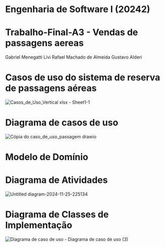 # Engenharia de Software I (20242)
# Trabalho-Final-A3 - Vendas de passagens aereas

Gabriel Menegatti Livi
Rafael Machado de Almeida
Gustavo Alderi

# Casos de uso do sistema de reserva de passagens aéreas


![Casos_de_Uso_Vertical xlsx - Sheet1-1](https://github.com/user-attachments/assets/33a97bf7-e7f3-4f19-b7d3-2c4f0d089f81)





# Diagrama de casos de uso


![Cópia do caso_de_uso_passagem drawio](https://github.com/user-attachments/assets/3d8bdbc1-957f-4f0c-bdf0-42d847934394)



# Modelo de Domínio





# Diagrama de Atividades


![Untitled diagram-2024-11-25-225134](https://github.com/user-attachments/assets/d4467c9c-d293-449f-ae9e-ff86109f9fbe)



# Diagrama de Classes de Implementação






![Diagrama de caso de uso - Diagrama de caso de uso (3)](https://github.com/user-attachments/assets/86bd2c52-0717-4e63-837e-5be3312b07f6)





